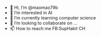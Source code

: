 - 👋 Hi, I’m @maomao79b
- 👀 I’m interested in AI
- 🌱 I’m currently learning computer science
- 💞️ I’m looking to collaborate on ...
- 📫 How to reach me FB:SupHakit CH
<!---
maomao79b/maomao79b is a ✨ special ✨ repository because its `README.md` (this file) appears on your GitHub profile.
You can click the Preview link to take a look at your changes.
--->
